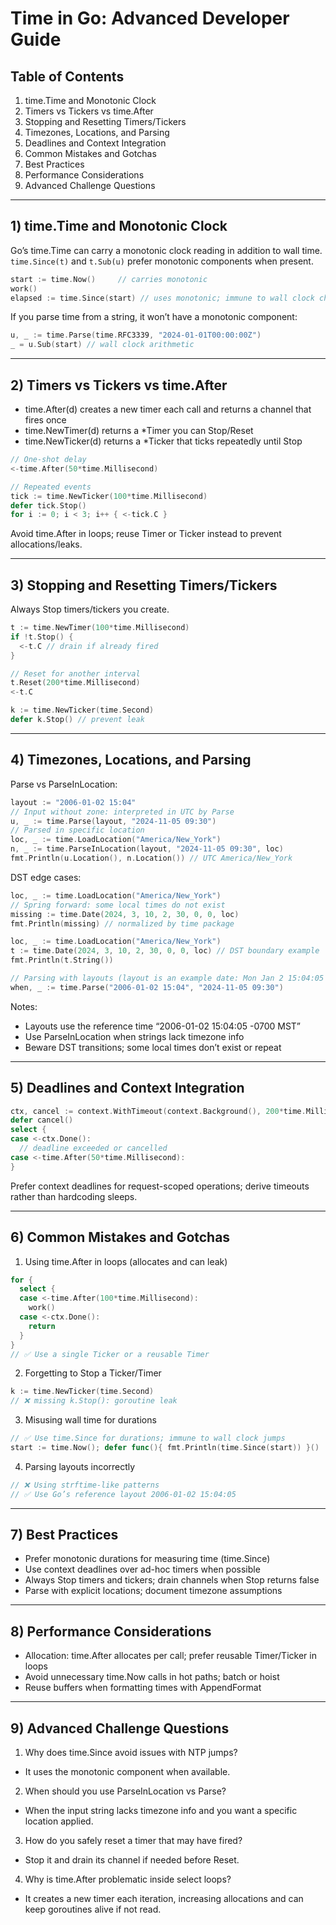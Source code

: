 # Time in Go: Advanced Developer Guide

## Table of Contents
1. time.Time and Monotonic Clock
2. Timers vs Tickers vs time.After
3. Stopping and Resetting Timers/Tickers
4. Timezones, Locations, and Parsing
5. Deadlines and Context Integration
6. Common Mistakes and Gotchas
7. Best Practices
8. Performance Considerations
9. Advanced Challenge Questions

---

## 1) time.Time and Monotonic Clock

Go’s time.Time can carry a monotonic clock reading in addition to wall time. `time.Since(t)` and `t.Sub(u)` prefer monotonic components when present.

```go
start := time.Now()     // carries monotonic
work()
elapsed := time.Since(start) // uses monotonic; immune to wall clock changes
```

If you parse time from a string, it won’t have a monotonic component:
```go
u, _ := time.Parse(time.RFC3339, "2024-01-01T00:00:00Z")
_ = u.Sub(start) // wall clock arithmetic
```

---

## 2) Timers vs Tickers vs time.After

- time.After(d) creates a new timer each call and returns a channel that fires once
- time.NewTimer(d) returns a *Timer you can Stop/Reset
- time.NewTicker(d) returns a *Ticker that ticks repeatedly until Stop

```go
// One-shot delay
<-time.After(50*time.Millisecond)

// Repeated events
tick := time.NewTicker(100*time.Millisecond)
defer tick.Stop()
for i := 0; i < 3; i++ { <-tick.C }
```

Avoid time.After in loops; reuse Timer or Ticker instead to prevent allocations/leaks.

---

## 3) Stopping and Resetting Timers/Tickers

Always Stop timers/tickers you create.

```go
t := time.NewTimer(100*time.Millisecond)
if !t.Stop() {
  <-t.C // drain if already fired
}

// Reset for another interval
t.Reset(200*time.Millisecond)
<-t.C
```

```go
k := time.NewTicker(time.Second)
defer k.Stop() // prevent leak
```

---

## 4) Timezones, Locations, and Parsing

Parse vs ParseInLocation:
```go
layout := "2006-01-02 15:04"
// Input without zone: interpreted in UTC by Parse
u, _ := time.Parse(layout, "2024-11-05 09:30")
// Parsed in specific location
loc, _ := time.LoadLocation("America/New_York")
n, _ := time.ParseInLocation(layout, "2024-11-05 09:30", loc)
fmt.Println(u.Location(), n.Location()) // UTC America/New_York
```

DST edge cases:
```go
loc, _ := time.LoadLocation("America/New_York")
// Spring forward: some local times do not exist
missing := time.Date(2024, 3, 10, 2, 30, 0, 0, loc)
fmt.Println(missing) // normalized by time package
```


```go
loc, _ := time.LoadLocation("America/New_York")
t := time.Date(2024, 3, 10, 2, 30, 0, 0, loc) // DST boundary example
fmt.Println(t.String())

// Parsing with layouts (layout is an example date: Mon Jan 2 15:04:05 MST 2006)
when, _ := time.Parse("2006-01-02 15:04", "2024-11-05 09:30")
```

Notes:
- Layouts use the reference time “2006-01-02 15:04:05 -0700 MST”
- Use ParseInLocation when strings lack timezone info
- Beware DST transitions; some local times don’t exist or repeat

---

## 5) Deadlines and Context Integration

```go
ctx, cancel := context.WithTimeout(context.Background(), 200*time.Millisecond)
defer cancel()
select {
case <-ctx.Done():
  // deadline exceeded or cancelled
case <-time.After(50*time.Millisecond):
}
```

Prefer context deadlines for request-scoped operations; derive timeouts rather than hardcoding sleeps.

---

## 6) Common Mistakes and Gotchas

1) Using time.After in loops (allocates and can leak)
```go
for {
  select {
  case <-time.After(100*time.Millisecond):
    work()
  case <-ctx.Done():
    return
  }
}
// ✅ Use a single Ticker or a reusable Timer
```

2) Forgetting to Stop a Ticker/Timer
```go
k := time.NewTicker(time.Second)
// ❌ missing k.Stop(): goroutine leak
```

3) Misusing wall time for durations
```go
// ✅ Use time.Since for durations; immune to wall clock jumps
start := time.Now(); defer func(){ fmt.Println(time.Since(start)) }()
```

4) Parsing layouts incorrectly
```go
// ❌ Using strftime-like patterns
// ✅ Use Go’s reference layout 2006-01-02 15:04:05
```

---

## 7) Best Practices

- Prefer monotonic durations for measuring time (time.Since)
- Use context deadlines over ad-hoc timers when possible
- Always Stop timers and tickers; drain channels when Stop returns false
- Parse with explicit locations; document timezone assumptions

---

## 8) Performance Considerations

- Allocation: time.After allocates per call; prefer reusable Timer/Ticker in loops
- Avoid unnecessary time.Now calls in hot paths; batch or hoist
- Reuse buffers when formatting times with AppendFormat

---

## 9) Advanced Challenge Questions

1) Why does time.Since avoid issues with NTP jumps?
- It uses the monotonic component when available.

2) When should you use ParseInLocation vs Parse?
- When the input string lacks timezone info and you want a specific location applied.

3) How do you safely reset a timer that may have fired?
- Stop it and drain its channel if needed before Reset.

4) Why is time.After problematic inside select loops?
- It creates a new timer each iteration, increasing allocations and can keep goroutines alive if not read.

